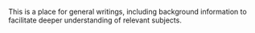 This is a place for general writings, including background information to facilitate deeper understanding of relevant subjects.
